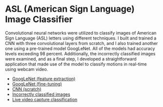 # ASL (American Sign Language) Image Classifier

Convolutional neural networks were utilized to classify images of American Sign Language (ASL) letters using different techniques.
I built and trained a CNN with three convolutional layers from scratch, and I also trained another one using a pre-trained model GoogLeNet. 
All of the models had accuracy levels exceeding 98 percent. Additionally, the incorrectly classified images were examined, and as a final step,
I developed a straightforward application that made use of the model to classify motions in real-time using webcam video.

* [GoogLeNet (feature extraction)](https://github.com/anshulrao/asl-image-classifier/blob/master/code/SL%20Project%20-%20Feature%20extraction.ipynb)
* [GoogLeNet (fine-tuning)](https://github.com/anshulrao/asl-image-classifier/blob/master/code/SL%20Project%20-%20Fine-tuning.ipynb)
* [CNN (scratch)](https://github.com/anshulrao/asl-image-classifier/blob/master/code/SL%20Project%20-%20Scratch.ipynb)
* [Incorrectly classified images](https://github.com/anshulrao/asl-image-classifier/blob/master/code/SL%20Project%20-%20Incorrect.ipynb)
* [Live video capture classification](https://github.com/anshulrao/asl-image-classifier/blob/master/code/live_classifier.py)
